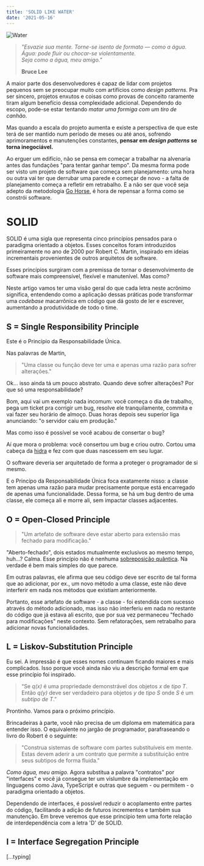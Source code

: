 ```yaml
---
title: 'SOLID LIKE WATER'
date: '2021-05-16'
---
```


![Water](/images/water.jpg)

> _"Esvazie sua mente. Torne-se isento de formato — como a água._</br> _Água: pode fluir ou chocar-se violentamente._</br> _Seja como a água, meu amigo."_
>
> **Bruce Lee**

A maior parte dos desenvolvedores é capaz de lidar com projetos pequenos sem se preocupar muito com artifícios como _design patterns._ Pra ser sincero, projetos enxutos e coisas como provas de conceito raramente tiram algum benefício dessa complexidade adicional. Dependendo do escopo, pode-se estar tentando _matar uma formiga com um tiro de canhão._

Mas quando a escala do projeto aumenta e existe a perspectiva de que este terá de ser mantido num período de meses ou até anos, sofrendo aprimoramentos e manutenções constantes, **pensar em _design patterns_ se torna inegociável.**

Ao erguer um edifício, não se pensa em começar a trabalhar na alvenaria antes das fundações "para tentar ganhar tempo". Da mesma forma pode ser visto um projeto de software que começa sem planejamento: uma hora ou outra vai ter que derrubar uma parede e começar de novo - a falta de planejamento começa a refletir em retrabalho. E a não ser que você seja adepto da metodologia [Go Horse](https://gohorseprocess.com.br/extreme-go-horse-xgh/), é hora de repensar a forma como se constrói software.

# SOLID

SOLID é uma sigla que representa cinco princípios pensados para o paradigma orientado a objetos. Esses conceitos foram introduzidos primeiramente no ano de 2000 por Robert C. Martin, inspirado em ideias incrementais provenientes de outros arquitetos de software.

Esses princípios surgiram com a premissa de tornar o desenvolvimento de software mais compreensível, flexível e manutenível. Mas como?

Neste artigo vamos ter uma visão geral do que cada letra neste acrônimo significa, entendendo como a aplicação dessas práticas pode transformar uma _codebase_ macarrônica em código que dá gosto de ler e escrever, aumentando a produtividade de todo o time.

## S = Single Responsibility Principle

Este é o Princípio da Responsabilidade Única.

Nas palavras de Martin,

> "Uma classe ou função deve ter uma e apenas uma razão para sofrer alterações."

Ok... isso ainda tá um pouco abstrato. Quando deve sofrer alterações? Por que só uma responsabilidade?

Bom, aqui vai um exemplo nada incomum: você começa o dia de trabalho, pega um ticket pra corrigir um bug, resolve ele tranquilamente, commita e vai fazer seu horário de almoço. Duas horas depois seu superior liga anunciando: "o servidor caiu em produção."

Mas como isso é possível se você acabou de consertar o bug?

Aí que mora o problema: você consertou um bug e criou outro. Cortou uma cabeça da [hidra](https://en.wikipedia.org/wiki/Lernaean_Hydra) e fez com que duas nascessem em seu lugar.

O software deveria ser arquitetado de forma a proteger o programador de si mesmo.

E o Princípo da Responsabilidade Única foca exatamente nisso: a classe tem apenas uma razão para mudar precisamente porque está encarregado de apenas uma funcionalidade. Dessa forma, se há um bug dentro de uma classe, ele começa ali e morre ali, sem impactar classes adjacentes.

## O = Open-Closed Principle

> "Um artefato de software deve estar aberto para extensão mas fechado para modificação."

"Aberto-fechado", dois estados mutualmente exclusivos ao mesmo tempo, huh...? Calma. Esse princípio não é nenhuma [sobreposição quântica](https://en.wikipedia.org/wiki/Schr%C3%B6dinger%27s_cat). Na verdade é bem mais simples do que parece.

Em outras palavras, ele afirma que seu código deve ser escrito de tal forma que ao adicionar, por ex., um novo método a uma classe, este não deve interferir em nada nos métodos que existiam anteriormente.

Portanto, esse artefato de software - a classe - foi estendida com sucesso através do método adicionado, mas isso não interferiu em nada no restante do código que já estava ali escrito, que por sua vez permaneceu "fechado para modificações" neste contexto. Sem refatorações, sem retrabalho para adicionar novas funcionalidades.

## L = Liskov-Substitution Principle

Eu sei. A impressão é que esses nomes continuam ficando maiores e mais complicados. Isso porque você ainda não viu a descrição formal em que esse princípio foi inspirado.

> “Se _q(x)_ é uma propriedade demonstrável dos objetos _x_ de _tipo T_. Então _q(y)_ deve ser verdadeiro para objetos _y_ de _tipo S_ onde _S_ é um _subtipo de T_.”

Prontinho. Vamos para o próximo princípio.

Brincadeiras à parte, você não precisa de um diploma em matemática para entender isso. O equivalente no jargão de programador, parafraseando o livro do Robert é o seguinte:

> "Construa sistemas de software com partes substituíveis em mente. Estas devem aderir a um contrato que permite a substituição entre seus subtipos de forma fluida."

_Como água, meu amigo._ Agora substitua a palavra "contratos" por "interfaces" e você já consegue ter um vislumbre da implementação em linguagens como Java, TypeScript e outras que seguem - ou permitem - o paradigma orientado a objetos.

Dependendo de interfaces, é possível reduzir o acoplamento entre partes do código, facilitando a adição de futuros incrementos e também sua manutenção. Em breve veremos que esse princípio tem uma forte relação de interdependência com a letra 'D' de SOLID.

## I = Interface Segregation Principle

[...typing]
